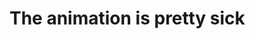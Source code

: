 <!--
id: 80060019
link: http://tumblr.atmos.org/post/80060019/the-animation-is-pretty-sick
slug: the-animation-is-pretty-sick
date: Fri Feb 20 2009 13:21:39 GMT-0800 (PST)
publish: 2009-02-020
tags: 
title: The animation is pretty sick
-->


The animation is pretty sick
============================



